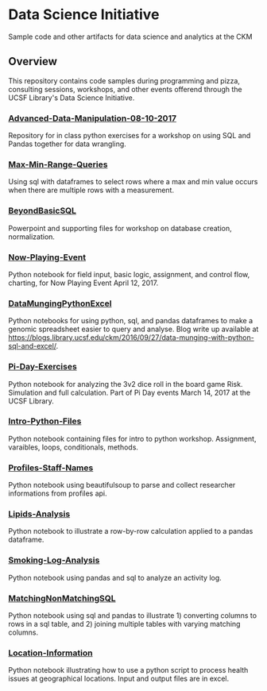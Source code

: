 # Data Science Initiative
Sample code and other artifacts for data science and analytics at the CKM

## Overview
This repository contains code samples during programming and pizza, consulting sessions, workshops, and other events offerend through the UCSF Library's Data Science Initiative.  

### [Advanced-Data-Manipulation-08-10-2017](Advanced-Data-Manipulation-08-10-2017)
Repository for in class python exercises for a workshop on using SQL and Pandas together for data wrangling. 

### [Max-Min-Range-Queries](Max-Min-Range-Queries)
Using sql with dataframes to select rows where a max and min value occurs when there are multiple rows with a measurement.

### [BeyondBasicSQL](BeyondBasicSQL)
Powerpoint and supporting files for workshop on database creation, normalization.

### [Now-Playing-Event](Now-Playing-Event)
Python notebook for field input, basic logic, assignment, and control flow, charting, for Now Playing Event April 12, 2017.

### [DataMungingPythonExcel](DataMungingPythonExcel)		
Python notebooks for using python, sql, and pandas dataframes to make a genomic spreadsheet easier to query and analyse.  Blog write up available at https://blogs.library.ucsf.edu/ckm/2016/09/27/data-munging-with-python-sql-and-excel/.

### [Pi-Day-Exercises](Pi-Day-Exercises)
Python notebook for analyzing the 3v2 dice roll in the board game Risk.  Simulation and full calculation.  Part of Pi Day events March 14, 2017 at the UCSF Library.

### [Intro-Python-Files](Intro-Python-Files)			
Python notebook containing files for intro to python workshop.  Assignment, varaibles, loops, conditionals, methods.

### [Profiles-Staff-Names](Profiles-Staff-Names)
Python notebook using beautifulsoup to parse and collect researcher informations from profiles api.  

### [Lipids-Analysis](Lipids-Analysis)
Python notebook to illustrate a row-by-row calculation applied to a pandas dataframe.  

### [Smoking-Log-Analysis](Smoking-Log-Analysis)
Python notebook using pandas and sql to analyze an activity log.  

### [MatchingNonMatchingSQL](MatchingNonMatchingSQL)
Python notebook using sql and pandas to illustrate 1) converting columns to rows in a sql table, and 2) joining multiple tables with varying matching columns.  

### [Location-Information](location-information)
Python notebook illustrating how to use a python script to process health issues at geographical locations. Input and output files are in excel. 
